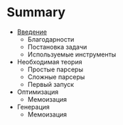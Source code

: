 # Summary

* [Введение](vvedenie.md)
   * Благодарности
   * Постановка задачи
   * Используемые инструменты
* Необходимая теория
   * Простые парсеры
   * Сложные парсеры
   * Первый запуск
* Оптимизация
   * Мемоизация
* Генерация
   * Мемоизация


